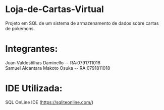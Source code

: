 # Loja-de-Cartas-Virtual
Projeto em SQL de um sistema de armazenamento de dados sobre cartas de pokemons.  


# Integrantes:
Juan Valdestilhas Daminello -- RA:0791711016\
Samuel Alcantara Makoto Osuka -- RA:0791811018  


# IDE Utilizada:
SQL OnLine IDE (https://sqliteonline.com/)


